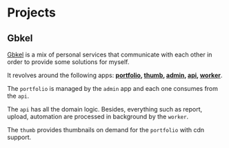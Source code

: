 # Projects

## Gbkel

[Gbkel](https://coggle.it/diagram/XbwqkZL8UureOwi3/t/gbkel-api/a35fd20399966c595f461a1e09a78174650dac196df0e2c92b403681b5f90858) is a mix of personal services that communicate with each other in order to provide some solutions for myself.

It revolves around the following apps: **[portfolio](https://github.com/guilhermebkel/gbkel-portfolio), **[thumb](https://github.com/guilhermebkel/gbkel-thumb)**, [admin](https://github.com/guilhermebkel/gbkel-admin), [api](https://github.com/guilhermebkel/gbkel-api), [worker](https://github.com/guilhermebkel/gbkel-worker)**.

The `portfolio` is managed by the `admin` app and each one consumes from the `api`.

The `api` has all the domain logic. Besides, everything such as report, upload, automation are processed in background by the `worker`.

The `thumb` provides thumbnails on demand for the `portfolio` with cdn support.
